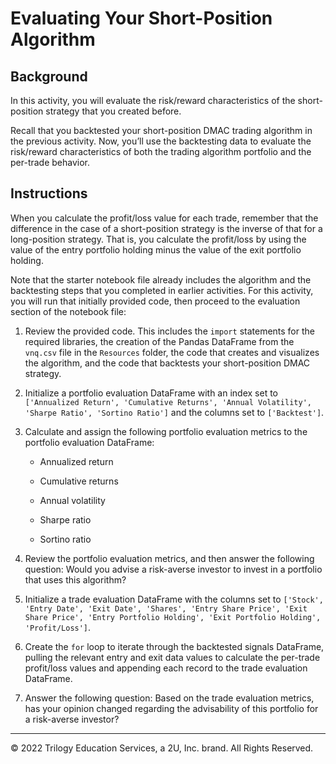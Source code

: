 # Evaluating Your Short-Position Algorithm

## Background

In this activity, you will evaluate the risk/reward characteristics of the short-position strategy that you created before.

Recall that you backtested your short-position DMAC trading algorithm in the previous activity. Now, you’ll use the backtesting data to evaluate the risk/reward characteristics of both the trading algorithm portfolio and the per-trade behavior.

## Instructions

When you calculate the profit/loss value for each trade, remember that the difference in the case of a short-position strategy is the inverse of that for a long-position strategy. That is, you calculate the profit/loss by using the value of the entry portfolio holding minus the value of the exit portfolio holding.

Note that the starter notebook file already includes the algorithm and the backtesting steps that you completed in earlier activities. For this activity, you will run that initially provided code, then proceed to the evaluation section of the notebook file:

1. Review the provided code. This includes the `import` statements for the required libraries, the creation of the Pandas DataFrame from the `vnq.csv` file in the `Resources` folder, the code that creates and visualizes the algorithm, and the code that backtests your short-position DMAC strategy.

2. Initialize a portfolio evaluation DataFrame with an index set to `['Annualized Return', 'Cumulative Returns', 'Annual Volatility', 'Sharpe Ratio', 'Sortino Ratio']` and the columns set to `['Backtest']`.

3. Calculate and assign the following portfolio evaluation metrics to the portfolio evaluation DataFrame:

    * Annualized return

    * Cumulative returns

    * Annual volatility

    * Sharpe ratio

    * Sortino ratio

4. Review the portfolio evaluation metrics, and then answer the following question: Would you advise a risk-averse investor to invest in a portfolio that uses this algorithm?

5. Initialize a trade evaluation DataFrame with the columns set to `['Stock', 'Entry Date', 'Exit Date', 'Shares', 'Entry Share Price', 'Exit Share Price', 'Entry Portfolio Holding', 'Exit Portfolio Holding', 'Profit/Loss']`.

6. Create the `for` loop to iterate through the backtested signals DataFrame, pulling the relevant entry and exit data values to calculate the per-trade profit/loss values and appending each record to the trade evaluation DataFrame.

7. Answer the following question: Based on the trade evaluation metrics, has your opinion changed regarding the advisability of this portfolio for a risk-averse investor?

---

© 2022 Trilogy Education Services, a 2U, Inc. brand. All Rights Reserved.
